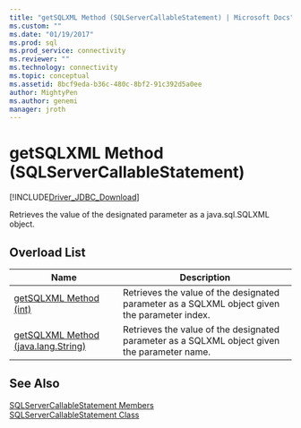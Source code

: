 ```yaml
---
title: "getSQLXML Method (SQLServerCallableStatement) | Microsoft Docs"
ms.custom: ""
ms.date: "01/19/2017"
ms.prod: sql
ms.prod_service: connectivity
ms.reviewer: ""
ms.technology: connectivity
ms.topic: conceptual
ms.assetid: 8bcf9eda-b36c-480c-8bf2-91c392d5a0ee
author: MightyPen
ms.author: genemi
manager: jroth
---
```

# getSQLXML Method (SQLServerCallableStatement)
[!INCLUDE[Driver_JDBC_Download](../../../includes/driver_jdbc_download.md)]

  Retrieves the value of the designated parameter as a java.sql.SQLXML object.  
  
## Overload List  
  
|Name|Description|  
|----------|-----------------|  
|[getSQLXML Method &#40;int&#41;](../../../connect/jdbc/reference/getsqlxml-method-int.md)|Retrieves the value of the designated parameter as a SQLXML object given the parameter index.|  
|[getSQLXML Method &#40;java.lang.String&#41;](../../../connect/jdbc/reference/getsqlxml-method-java-lang-string.md)|Retrieves the value of the designated parameter as a SQLXML object given the parameter name.|  
  
## See Also  
 [SQLServerCallableStatement Members](../../../connect/jdbc/reference/sqlservercallablestatement-members.md)   
 [SQLServerCallableStatement Class](../../../connect/jdbc/reference/sqlservercallablestatement-class.md)  
  
  
